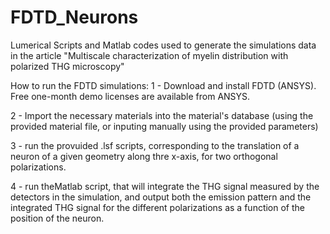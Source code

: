 # FDTD_Neurons

Lumerical Scripts and Matlab codes used to generate the simulations data in the article "Multiscale characterization of myelin distribution with polarized THG microscopy"

How to run the FDTD simulations:
1 - Download and install FDTD (ANSYS). Free one-month demo licenses are available from ANSYS.

2 - Import the necessary materials into the material's database (using the provided material file, or inputing manually using the provided parameters)

3 - run the provuided .lsf scripts, corresponding to the translation of a neuron of a given geometry along thre x-axis, for two orthogonal polarizations.

4 - run theMatlab script, that will integrate the THG signal measured by the detectors in the simulation, and output both the emission pattern and the integrated THG signal for the different polarizations as a function of the position of the neuron.
